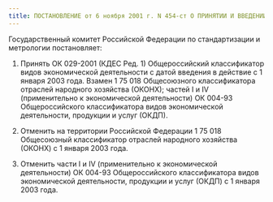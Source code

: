 ```yaml
---
title: ПОСТАНОВЛЕНИЕ от 6 ноября 2001 г. N 454-ст О ПРИНЯТИИ И ВВЕДЕНИИ В ДЕЙСТВИЕ ОКВЭД
---
```

Государственный комитет Российской Федерации по стандартизации и метрологии постановляет: 

1. Принять ОК 029-2001 (КДЕС Ред. 1) Общероссийский классификатор видов экономической деятельности с датой введения в действие с 1 января 2003 года. Взамен 1 75 018 Общесоюзного классификатора отраслей народного хозяйства (ОКОНХ); частей I и IV (применительно к экономической деятельности) ОК 004-93 Общероссийского классификатора видов экономической деятельности, продукции и услуг (ОКДП). 

2. Отменить на территории Российской Федерации 1 75 018 Общесоюзный классификатор отраслей народного хозяйства (ОКОНХ) с 1 января 2003 года. 

3. Отменить части I и IV (применительно к экономической деятельности) ОК 004-93 Общероссийского классификатора видов экономической деятельности, продукции и услуг (ОКДП) с 1 января 2003 года.